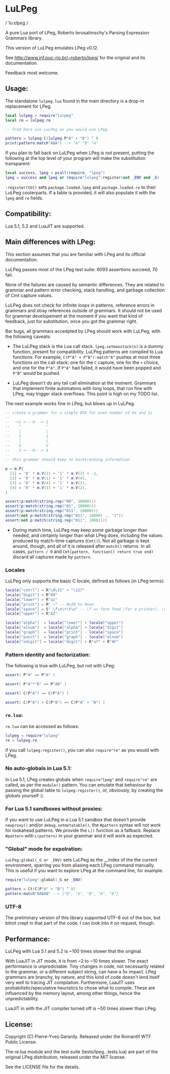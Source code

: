# LuLPeg

/ ˈluːɛlpɛɡ /

A pure Lua port of LPeg, Roberto Ierusalimschy's Parsing Expression Grammars library.

This version of LuLPeg emulates LPeg v0.12.

See http://www.inf.puc-rio.br/~roberto/lpeg/ for the original and its documentation.

Feedback most welcome.

## Usage:

The standalone `lulpeg.lua` found in the main directory is a drop-in replacement for LPeg.

```Lua
local lulpeg = require"lulpeg"
local re = lulpeg.re

-- from here use LuLPeg as you would use LPeg.

pattern = lulpeg.C(lulpeg.P"A" + "B") ^ 0
print(pattern:match"ABA") --> "A" "B" "A"
```

If you plan to fall back on LuLPeg when LPeg is not present, putting the following at the top level of your program will make the substitution transparent:

```Lua
local success, lpeg = pcall(require, "lpeg")
lpeg = success and lpeg or require"lulpeg":register(not _ENV and _G)
```

`:register(tbl)` sets `package.loaded.lpeg` and `package.loaded.re` to their LuLPeg couterparts. If a table is provided, it will also populate it with the `lpeg` and `re` fields.

## Compatibility:

Lua 5.1, 5.2 and LuaJIT are supported.

## Main differences with LPeg:

This section assumes that you are familiar with LPeg and its official documentation.

LuLPeg passes most of the LPeg test suite: 6093 assertions succeed, 70 fail. 

None of the failures are caused by semantic differences. They are related to grammar and pattern error checking, stack handling, and garbage collection of Cmt capture values.

LuLPeg does not check for infinite loops in patterns, reference errors in grammars and stray references outside of grammars. It should not be used for grammar developement at the moment if you want that kind of feedback, just for substitution, once you got the grammar right.

Bar bugs, all grammars accedpted by LPeg should work with LuLPeg, with the following caveats:

- The LuLPeg stack is the Lua call stack. `lpeg.setmaxstack(n)` is a dummy function, present for compatibility. LuLPeg patterns are compiled to Lua functions. For example, `C(P"A" + P"B"):match"A"` pushes at most three functions on the call stack: one for the `C` capture, one for the `+` choice, and one for the `P"A"`. If `P"A"` had failed, it would have been popped and `P"B"` would be pushed.

- LuLPeg doesn't do any tail call elimination at the moment. Grammars that implement finite automatons with long loops, that run fine with LPeg, may trigger stack overflows. This point is high on my TODO list.

The next example works fine in LPeg, but blows up in LuLPeg.

```Lua
-- create a grammar for a simple DFA for even number of 0s and 1s
--
--  ->1 <---0---> 2
--    ^           ^
--    |           |
--    1           1
--    |           |
--    V           V
--    3 <---0---> 4
--
-- this grammar should keep no backtracking information

p = m.P{
  [1] = '0' * m.V(2) + '1' * m.V(3) + -1,
  [2] = '0' * m.V(1) + '1' * m.V(4),
  [3] = '0' * m.V(4) + '1' * m.V(1),
  [4] = '0' * m.V(3) + '1' * m.V(2),
}

assert(p:match(string.rep("00", 10000)))
assert(p:match(string.rep("01", 10000)))
assert(p:match(string.rep("011", 10000)))
assert(not p:match(string.rep("011", 10000) .. "1"))
assert(not p:match(string.rep("011", 10001)))
```

- During match time, LuLPeg may keep some garbage longer than needed, and certainly longer than what LPeg does, including the values produced by match-time captures (`Cmt()`). Not all garbage is kept around, though, and all of it is released after `match()` returns. In all cases, `pattern / 0` and `Cmt(pattern, function() return true end)` discard all captures made by `pattern`.

### Locales

LuLPeg only supports the basic C locale, defined as follows (in LPeg terms):

```Lua
locale["cntrl"] = R"\0\31" + "\127"
locale["digit"] = R"09"
locale["lower"] = R"az"
locale["print"] = R" ~" -- 0x20 to 0xee
locale["space"] = S" \f\n\r\t\v" -- \f == form feed (for a printer), \v == vtab
locale["upper"] = R"AZ"

locale["alpha"]  = locale["lower"] + locale["upper"]
locale["alnum"]  = locale["alpha"] + locale["digit"]
locale["graph"]  = locale["print"] - locale["space"]
locale["punct"]  = locale["graph"] - locale["alnum"]
locale["xdigit"] = locale["digit"] + R"af" + R"AF"
```

### Pattern identity and factorization:

The following is true with LuLPeg, but not with LPeg:

```Lua
assert( P"A" == P"A" )

assert( P"A"*"B" == P"AB" )

assert( C(P"A") == C(P"A") )

assert( C(P"A") + C(P"B") == C(P"A" + "B") )
```

### `re.lua`:

`re.lua` can be accessed as follows:

```Lua
lulpeg = require"lulpeg"
re = lulpeg.re
```

if you call `lulpeg:register()`, you can also `require"re"` as you would with LPeg.

### No auto-globals in Lua 5.1:

In Lua 5.1, LPeg creates globals when `require"lpeg"` and `require"re"` are called, as per the `module()` pattern. You can emulate that behaviour by passing the global table to `lulpeg:register()`, or, obviously, by creating the globals yourself :).

### For Lua 5.1 sandboxes without proxies:

If you want to use LuLPeg in a Lua 5.1 sandbox that doesn't provide `newproxy()` and/or `debug.setmetatable()`, the `#pattern` syntax will not work for lookahead patterns. We provide the `L()` function as a fallback. Replace `#pattern` with `L(pattern)` in your grammar and it will work as expected.

### "Global" mode for expolration:

`LuLPeg:global(_G or _ENV)` sets LuLPeg as the __index of the the current environment, sparring you from aliasing each LPeg command manually. This is useful if you want to explore LPeg at the command line, for example.

```Lua
require"lulpeg":global(_G or _ENV)

pattern = Ct(C(P"A" + "B") ^ 0)
pattern:match"BABAB" --> {"B", "A", "B", "A", "B"} 

```

### UTF-8

The preliminary version of this library supported UTF-8 out of the box, but bitrot crept in that part of the code. I can look into it on request, though.

## Performance:

LuLPeg with Lua 5.1 and 5.2 is ~100 times slower that the original. 

With LuaJIT in JIT mode, it is from ~2 to ~10 times slower. The exact performance is unpredictable. Tiny changes in code, not necessarily related to the grammar, or a different subject string, can have a 5x impact. LPeg grammars are branchy, by nature, and this kind of code doesn't lend itself very well to tracing JIT compilation. Furthermore, LuaJIT uses probabilistic/speculative heuristics to chose what to compile. These are influenced by the memory layout, among other things, hence the unpredictability.

LuaJIT in with the JIT compiler turned off is ~50 times slower than LPeg.

## License:

Copyright (C) Pierre-Yves Gerardy.
Released under the Romantif WTF Public License.

The re.lua module and the test suite (tests/lpeg.*.*.tests.lua) are part of the original LPeg distribution, released under the MIT license.

See the LICENSE file for the details.